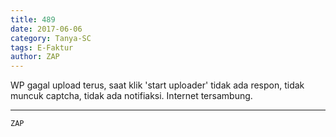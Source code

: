 ```yaml
---
title: 489
date: 2017-06-06
category: Tanya-SC
tags: E-Faktur
author: ZAP
---
```


WP gagal upload terus, saat klik 'start uploader' tidak ada respon, tidak muncuk captcha, tidak ada notifiaksi. Internet tersambung.

---



`ZAP`
